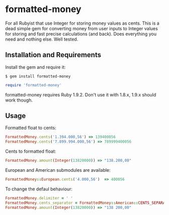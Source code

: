 # formatted-money

For all Rubyist that use Integer for storing money values as cents. This is a dead simple gem for converting money from user inputs to Integer values for storing and fast precise calculations (and back). Does everything you need and nothing else. Well tested.

## Installation and Requirements

Install the gem and require it:
```
$ gem install formatted-money
```
```ruby
require 'formatted-money'
```
formatted-money requires Ruby 1.9.2. Don't use it with 1.8.x, 1.9.x should work though.
## Usage

Formatted float to cents:
```ruby
FormattedMoney.cents('1.394.000,56') => 139400056 
FormattedMoney.cents('7.899.994.000,56') => 789999400056
```
Cents to formatted float:
```ruby
FormattedMoney.amount(Integer(13820000)) => "138.200,00" 
```
European and American submodules are available:
```ruby
FormattedMoney::European.cents('4.000,56')  => 400056 
```
To change the defaul behaviour:
```ruby
FormattedMoney.delimiter = ' '
FormattedMoney.cents_separator = FormattedMoney::American::CENTS_SEPARATOR
FormattedMoney.amount(Integer(13820000)) => "138 200,00" 
```
